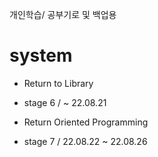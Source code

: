<text> 개인학습/ 공부기로 및 백업용 </text>

<h1> system  </h1>

* Return to Library 
- stage 6 / ~ 22.08.21


* Return Oriented Programming
- stage 7 / 22.08.22 ~ 22.08.26
